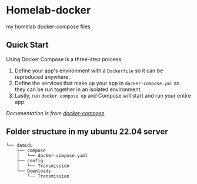 # Homelab-docker
my homelab docker-compose files

## Quick Start

Using Docker Compose is a three-step process:

1. Define your app's environment with a ``Dockerfile`` so it can be reproduced anywhere.
2. Define the services that make up your app in ``docker-compose.yml`` so they can be run together in an isolated environment.
3. Lastly, run ``docker compose up`` and Compose will start and run your entire app

*Documentation is from [docker-compose](https://github.com/docker/compose)*


## Folder structure in my ubuntu 22.04 server

```
└── damidu
    ├── compose
    │   └── docker-compose.yaml
    ├── config
    │   └── Transmission
    └── Downloads
        └── Transmission

```
